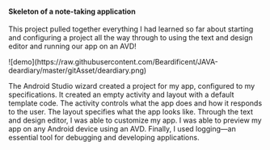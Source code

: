 #### Skeleton of a note-taking application

<p>This project pulled together everything I had learned so far about starting and configuring a project all the way through to using the text and design editor and running our app on an AVD!
</p>
![demo](https://raw.githubusercontent.com/Beardificent/JAVA-deardiary/master/gitAsset/deardiary.png)
<p>The Android Studio wizard created a project for my app, configured to my specifications. It created an empty activity and layout with a default template code. The activity controls what the app does and how it responds to the user. The layout specifies what the app looks like. Through the text and design editor, I was able to customize my app. I was able to preview my app on any Android device using an AVD. Finally, I used logging—an essential tool for debugging and developing applications. </p>